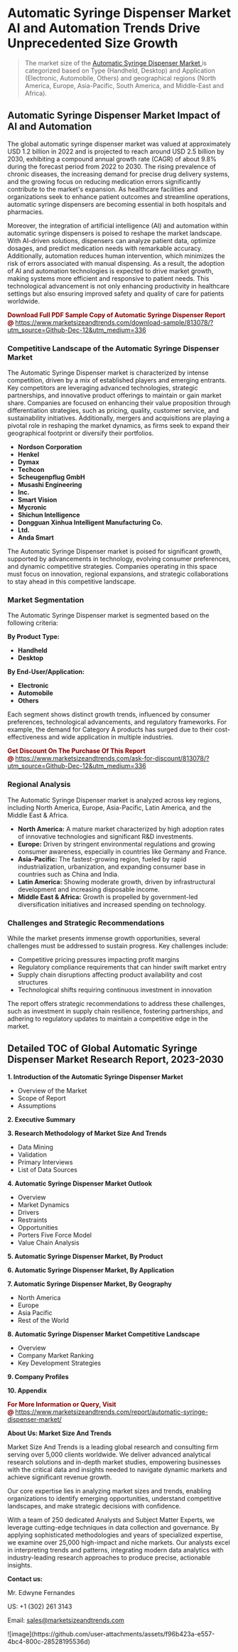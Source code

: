 <H1>Automatic Syringe Dispenser Market AI and Automation Trends Drive Unprecedented Size Growth</H1><blockquote><p>The market size of the <a href="https://www.marketsizeandtrends.com/download-sample/813078/?utm_source=Github-Dec-12&amp;utm_medium=336" target="_blank">Automatic Syringe Dispenser Market </a>is categorized based on Type (Handheld, Desktop) and Application (Electronic, Automobile, Others) and geographical regions (North America, Europe, Asia-Pacific, South America, and Middle-East and Africa).</p></blockquote><p><h2>Automatic Syringe Dispenser Market Impact of AI and Automation</h2><p>The global automatic syringe dispenser market was valued at approximately USD 1.2 billion in 2022 and is projected to reach around USD 2.5 billion by 2030, exhibiting a compound annual growth rate (CAGR) of about 9.8% during the forecast period from 2022 to 2030. The rising prevalence of chronic diseases, the increasing demand for precise drug delivery systems, and the growing focus on reducing medication errors significantly contribute to the market's expansion. As healthcare facilities and organizations seek to enhance patient outcomes and streamline operations, automatic syringe dispensers are becoming essential in both hospitals and pharmacies.</p><p>Moreover, the integration of artificial intelligence (AI) and automation within automatic syringe dispensers is poised to reshape the market landscape. With AI-driven solutions, dispensers can analyze patient data, optimize dosages, and predict medication needs with remarkable accuracy. Additionally, automation reduces human intervention, which minimizes the risk of errors associated with manual dispensing. As a result, the adoption of AI and automation technologies is expected to drive market growth, making systems more efficient and responsive to patient needs. This technological advancement is not only enhancing productivity in healthcare settings but also ensuring improved safety and quality of care for patients worldwide.</p></p><p><strong><span style="color: #800000;">Download Full PDF Sample Copy of Automatic Syringe Dispenser Report @</span>&nbsp;</strong><a href="https://www.marketsizeandtrends.com/download-sample/813078/?utm_source=Github-Dec-12&amp;utm_medium=336">https://www.marketsizeandtrends.com/download-sample/813078/?utm_source=Github-Dec-12&amp;utm_medium=336</a></p><h3>Competitive Landscape of the Automatic Syringe Dispenser Market</h3><p>The Automatic Syringe Dispenser market is characterized by intense competition, driven by a mix of established players and emerging entrants. Key competitors are leveraging advanced technologies, strategic partnerships, and innovative product offerings to maintain or gain market share. Companies are focused on enhancing their value proposition through differentiation strategies, such as pricing, quality, customer service, and sustainability initiatives. Additionally, mergers and acquisitions are playing a pivotal role in reshaping the market dynamics, as firms seek to expand their geographical footprint or diversify their portfolios.</p><p><strong><p><ul><li>Nordson Corporation </li><li> Henkel </li><li> Dymax </li><li> Techcon </li><li> Scheugenpflug GmbH </li><li> Musashi Engineering </li><li> Inc. </li><li> Smart Vision </li><li> Mycronic </li><li> Shichun Intelligence </li><li> Dongguan Xinhua Intelligent Manufacturing Co. </li><li> Ltd. </li><li> Anda Smart</p></li></ul></p></strong></p><p>The Automatic Syringe Dispenser market is poised for significant growth, supported by advancements in technology, evolving consumer preferences, and dynamic competitive strategies. Companies operating in this space must focus on innovation, regional expansions, and strategic collaborations to stay ahead in this competitive landscape.</p><h3>Market Segmentation</h3><p>The Automatic Syringe Dispenser market is segmented based on the following criteria:</p><p><strong>By Product Type:</strong></p><p><strong><p><ul><li>Handheld </li><li> Desktop</p></li></ul></p></strong></p><p><strong>By End-User/Application:</strong></p><p><strong><p><ul><li>Electronic </li><li> Automobile </li><li> Others</p></li></ul></p></strong></p><p>Each segment shows distinct growth trends, influenced by consumer preferences, technological advancements, and regulatory frameworks. For example, the demand for Category A products has surged due to their cost-effectiveness and wide application in multiple industries.</p><p><strong><span style="color: #800000;">Get Discount On The Purchase Of This Report @&nbsp;</span></strong><a href="https://www.marketsizeandtrends.com/ask-for-discount/813078/?utm_source=Github-Dec-12&amp;utm_medium=336">https://www.marketsizeandtrends.com/ask-for-discount/813078/?utm_source=Github-Dec-12&amp;utm_medium=336</a></p><h3>Regional Analysis</h3><p>The Automatic Syringe Dispenser market is analyzed across key regions, including North America, Europe, Asia-Pacific, Latin America, and the Middle East &amp; Africa.</p><ul><li><strong>North America:</strong> A mature market characterized by high adoption rates of innovative technologies and significant R&amp;D investments.</li><li><strong>Europe:</strong> Driven by stringent environmental regulations and growing consumer awareness, especially in countries like Germany and France.</li><li><strong>Asia-Pacific:</strong> The fastest-growing region, fueled by rapid industrialization, urbanization, and expanding consumer base in countries such as China and India.</li><li><strong>Latin America:</strong> Showing moderate growth, driven by infrastructural development and increasing disposable income.</li><li><strong>Middle East &amp; Africa:</strong> Growth is propelled by government-led diversification initiatives and increased spending on technology.</li></ul><h3>Challenges and Strategic Recommendations</h3><p>While the market presents immense growth opportunities, several challenges must be addressed to sustain progress. Key challenges include:</p><ul><li>Competitive pricing pressures impacting profit margins</li><li>Regulatory compliance requirements that can hinder swift market entry</li><li>Supply chain disruptions affecting product availability and cost structures</li><li>Technological shifts requiring continuous investment in innovation</li></ul><p>The report offers strategic recommendations to address these challenges, such as investment in supply chain resilience, fostering partnerships, and adhering to regulatory updates to maintain a competitive edge in the market.</p><h2>Detailed TOC of Global Automatic Syringe Dispenser Market Research Report, 2023-2030</h2><p><strong>1. Introduction of the Automatic Syringe Dispenser Market</strong></p><ul><li>Overview of the Market</li><li>Scope of Report</li><li>Assumptions&nbsp;</li></ul><p><strong>2. Executive Summary</strong></p><p><strong>3. Research Methodology of <strong>Market Size And Trends</strong></strong></p><ul><li>Data Mining</li><li>Validation</li><li>Primary Interviews</li><li>List of Data Sources&nbsp;</li></ul><p><strong>4. Automatic Syringe Dispenser Market Outlook</strong></p><ul><li>Overview</li><li>Market Dynamics</li><li>Drivers</li><li>Restraints</li><li>Opportunities</li><li>Porters Five Force Model</li><li>Value Chain Analysis&nbsp;</li></ul><p><strong>5. Automatic Syringe Dispenser Market, By Product</strong></p><p><strong>6. Automatic Syringe Dispenser Market, By Application</strong></p><p><strong>7. Automatic Syringe Dispenser Market, By Geography</strong></p><ul><li>North America</li><li>Europe</li><li>Asia Pacific</li><li>Rest of the World&nbsp;</li></ul><p><strong>8. Automatic Syringe Dispenser Market Competitive Landscape</strong></p><ul><li>Overview</li><li>Company Market Ranking</li><li>Key Development Strategies&nbsp;</li></ul><p><strong>9. Company Profiles</strong></p><p><strong>10. Appendix</strong></p><p><strong><span style="color: #800000;">For More Information or Query, Visit @&nbsp;</span></strong><a href="https://www.marketsizeandtrends.com/report/automatic-syringe-dispenser-market/">https://www.marketsizeandtrends.com/report/automatic-syringe-dispenser-market/</a></p><p></p><p><strong>About Us:&nbsp;Market Size And Trends</strong></p><p>Market Size And Trends&nbsp;is a leading global research and consulting firm serving over 5,000 clients worldwide. We deliver advanced analytical research solutions and in-depth market studies, empowering businesses with the critical data and insights needed to navigate dynamic markets and achieve significant revenue growth.</p><p>Our core expertise lies in analyzing market sizes and trends, enabling organizations to identify emerging opportunities, understand competitive landscapes, and make strategic decisions with confidence.</p><p>With a team of 250 dedicated Analysts and Subject Matter Experts, we leverage cutting-edge techniques in data collection and governance. By applying sophisticated methodologies and years of specialized expertise, we examine over 25,000 high-impact and niche markets. Our analysts excel in interpreting trends and patterns, integrating modern data analytics with industry-leading research approaches to produce precise, actionable insights.</p><p><strong>Contact us:</strong></p><p>Mr. Edwyne Fernandes</p><p>US: +1 (302) 261 3143</p><p>Email: <a href="mailto:sales@marketsizeandtrends.com">sales@marketsizeandtrends.com</a>&nbsp;</p>
![image](https://github.com/user-attachments/assets/f96b423a-e557-4bc4-800c-28528195536d)
